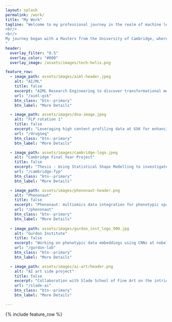 ```yaml
---
layout: splash
permalink: /work/
title: "My Work"
tagline: "Welcome to my professional journey in the realm of machine learning and software engineering. With a focus on innovation and a passion for cutting-edge technology, I've spent the past few years at GlaxoSmithKline (GSK), where I've specialized in developing ML solutions with real-world impact. From creating recommender systems for genetic targets to architecting scalable pipelines for RNA structure prediction, I've thrived on solving complex problems at the intersection of biology and technology.
<br/>
<br/>
My journey began with a Masters from the University of Cambridge, where I delved deep into the world of AI and ML. Since then, I've been driven by a desire to push the boundaries of what's possible, whether it's through classical statistics or designing novel ML architectures. Join me as I continue to explore the endless possibilities of machine learning and software engineering, one project at a time.
"
header:
  overlay_filter: "0.5"
  overlay_color: "#000"
  overlay_image: /assets/images/tech-helix.png

feature_row:
  - image_path: assets/images/aiml-header.jpeg
    alt: "AI/ML"
    title: false
    excerpt: "AIML Research Engineering to discover transformational medicines at GSK"
    url: "/aiml-gsk" 
    btn_class: "btn--primary"
    btn_label: "More Details"

  - image_path: assets/images/dna-image.jpeg
    alt: "FLP rotation 1"
    title: false
    excerpt: "Leveraging high content profiling data at GSK for enhancing how we approach drug discovery"
    url: "/drugseq" 
    btn_class: "btn--primary"
    btn_label: "More Details"

  - image_path: assets/images/cambridge-logo.jpeg
    alt: "Cambridge Final Year Project"
    title: false
    excerpt: "Thesis - Using Statistical Shape Modelling to investigate the effect of hip rotation on joint space."
    url: "/cambridge-fyp" 
    btn_class: "btn--primary"
    btn_label: "More Details"

  - image_path: assets/images/phenonaut-header.png
    alt: "Phenonaut"
    title: false
    excerpt: "Phenonaut: multiomics data integration for phenotypic space exploration. A publication I worked on at GSK."
    url: "/phenonaut" 
    btn_class: "btn--primary"
    btn_label: "More Details"
  
  - image_path: assets/images/gurdon_inst_logo_900.jpg
    alt: "Gurdon Institute"
    title: false
    excerpt: "Working on phenotypic data embeddings using CNNs at nobel laureate John Gurdon's Lab."
    url: "/gurdon-lab" 
    btn_class: "btn--primary"
    btn_label: "More Details"

  - image_path: assets/images/ai-art/header.png
    alt: "AI art side project"
    title: false
    excerpt: "Collaboration with Slade School of Fine Art on the intricate ways in which technology and human experience are interlinked."
    url: "/slade-ai"
    btn_class: "btn--primary"
    btn_label: "More Details"

---
```


{% include feature_row %}

